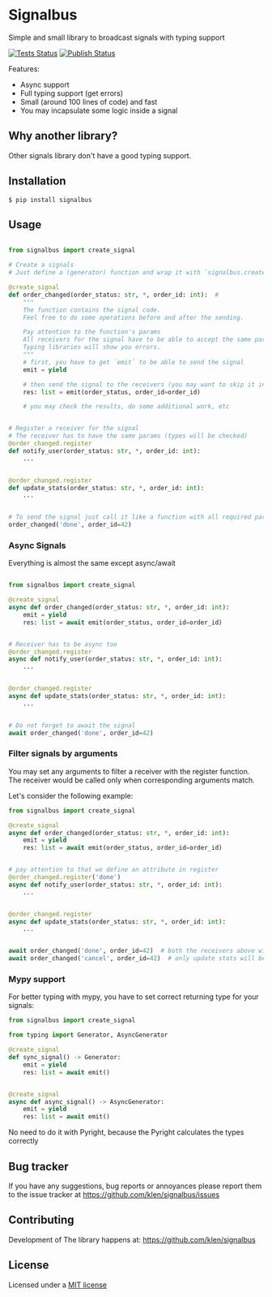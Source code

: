 # Signalbus

Simple and small library to broadcast signals with typing support

[![Tests Status](https://github.com/klen/signalbus/workflows/tests/badge.svg)](https://github.com/klen/signalbus/actions/workflows/tests.yml)
[![Publish Status](https://github.com/klen/signalbus/workflows/publish/badge.svg)](https://github.com/klen/signalbus/actions/workflows/publish.yml)

Features:

* Async support
* Full typing support (get errors)
* Small (around 100 lines of code) and fast
* You may incapsulate some logic inside a signal

## Why another library?

Other signals library don't have a good typing support.

## Installation

    $ pip install signalbus

## Usage

```python

from signalbus import create_signal

# Create a signals
# Just define a (generator) function and wrap it with `signalbus.create_signal`

@create_signal
def order_changed(order_status: str, *, order_id: int):  #
    """
    The function contains the signal code.
    Feel free to do some operations before and after the sending.

    Pay attention to the function's params
    All receivers for the signal have to be able to accept the same params.
    Typing libraries will show you errors.
    """
    # first, you have to get `emit` to be able to send the signal
    emit = yield

    # then send the signal to the receivers (you may want to skip it in some cases)
    res: list = emit(order_status, order_id=order_id)

    # you may check the results, do some additional work, etc


# Register a receiver for the signal
# The receiver has to have the same params (types will be checked)
@order_changed.register
def notify_user(order_status: str, *, order_id: int):
    ...


@order_changed.register
def update_stats(order_status: str, *, order_id: int):
    ...


# To send the signal just call it like a function with all required params
order_changed('done', order_id=42)

```


### Async Signals

Everything is almost the same except async/await

```python

from signalbus import create_signal

@create_signal
async def order_changed(order_status: str, *, order_id: int):
    emit = yield
    res: list = await emit(order_status, order_id=order_id)


# Receiver has to be async too
@order_changed.register
async def notify_user(order_status: str, *, order_id: int):
    ...


@order_changed.register
async def update_stats(order_status: str, *, order_id: int):
    ...


# Do not forget to await the signal
await order_changed('done', order_id=42)
```

### Filter signals by arguments

You may set any arguments to filter a receiver with the register function. The
receiver would be called only when corresponding arguments match.

Let's consider the following example:

```python
from signalbus import create_signal

@create_signal
async def order_changed(order_status: str, *, order_id: int):
    emit = yield
    res: list = await emit(order_status, order_id=order_id)


# pay attention to that we define an attribute in register
@order_changed.register('done')
async def notify_user(order_status: str, *, order_id: int):
    ...


@order_changed.register
async def update_stats(order_status: str, *, order_id: int):
    ...


await order_changed('done', order_id=42)  # both the receivers above will be called
await order_changed('cancel', order_id=42)  # only update stats will be called
```


### Mypy support

For better typing with mypy, you have to set correct returning type for your signals:
```python
from signalbus import create_signal

from typing import Generator, AsyncGenerator

@create_signal
def sync_signal() -> Generator:
    emit = yield
    res: list = await emit()


@create_signal
async def async_signal() -> AsyncGenerator:
    emit = yield
    res: list = await emit()
```

No need to do it with Pyright, because the Pyright calculates the types correctly

## Bug tracker

If you have any suggestions, bug reports or annoyances please report them to
the issue tracker at https://github.com/klen/signalbus/issues


## Contributing

Development of The library happens at: https://github.com/klen/signalbus


##  License

Licensed under a [MIT license](https://opensource.org/license/mit/)
